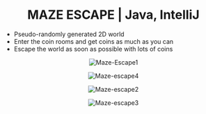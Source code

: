 <h1 align="center">MAZE ESCAPE | Java, IntelliJ</h1>

<p align="center">
  <ul>
    <li>Pseudo-randomly generated 2D world</li>
    <li>Enter the coin rooms and get coins as much as you can</li>
    <li>Escape the world as soon as possible with lots of coins</li>
  </ul>
</p>

<p align="center">
  <img src="https://github.com/Innoddu/Maze-Escape/assets/70001944/fb0dd8ec-e40b-4b26-a83b-90f5bce101ee" alt="Maze-Escape1">
</p>

<p align="center">
  <img src="https://github.com/Innoddu/Maze-Escape/assets/70001944/9e9adc6a-98cb-493d-846d-dfad9f7b7eaf" alt="Maze-escape4">
</p>

<p align="center">
  <img src="https://github.com/Innoddu/Maze-Escape/assets/70001944/77dac107-051c-46fb-b6c2-98d83f3d0974" alt="Maze-escape2">
</p>

<p align="center">
  <img src="https://github.com/Innoddu/Maze-Escape/assets/70001944/9219bd1c-5b5f-4275-acee-399c7a7bed1a" alt="Maze-escape3">
</p>
